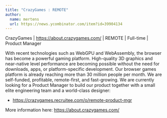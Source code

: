 ```yaml
---
title: "CrazyGames : REMOTE"
author:
  name: mertens
  url: https://news.ycombinator.com/item?id=39904134
---
```

CrazyGames | <a href="https:&#x2F;&#x2F;about.crazygames.com&#x2F;" rel="nofollow">https:&#x2F;&#x2F;about.crazygames.com&#x2F;</a> | REMOTE | Full-time | Product Manager

With recent technologies such as WebGPU and WebAssembly, the browser has become a powerful gaming platform. High-quality 3D graphics and near-native level performance are becoming possible without the need for downloads, apps, or platform-specific development. Our browser games platform is already reaching more than 30 million people per month. We are self-funded, profitable, remote-first, and fast-growing. We are currently looking for a Product Manager to build our product together with a small elite engineering team and a world-class designer:

* <a href="https:&#x2F;&#x2F;crazygames.recruitee.com&#x2F;o&#x2F;remote-product-mgr" rel="nofollow">https:&#x2F;&#x2F;crazygames.recruitee.com&#x2F;o&#x2F;remote-product-mgr</a>

More information here: <a href="https:&#x2F;&#x2F;about.crazygames.com&#x2F;" rel="nofollow">https:&#x2F;&#x2F;about.crazygames.com&#x2F;</a>
